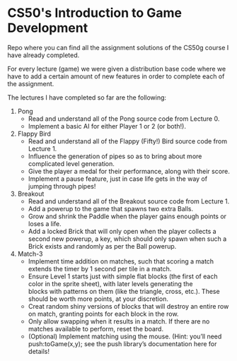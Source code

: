 # CS50's Introduction to Game Development
Repo where you can find all the assignment solutions of the CS50g course I have already completed.

For every lecture (game) we were given a distribution base code where we have to add a certain amount of new features in order to complete each of the assignment.

The lectures I have completed so far are the following:
1. Pong
    - Read and understand all of the Pong source code from Lecture 0.
    - Implement a basic AI for either Player 1 or 2 (or both!).
1. Flappy Bird
    - Read and understand all of the Flappy (Fifty!) Bird source code from Lecture 1.
    - Influence the generation of pipes so as to bring about more complicated level generation.
    - Give the player a medal for their performance, along with their score.
    - Implement a pause feature, just in case life gets in the way of jumping through pipes!
1. Breakout
     - Read and understand all of the Breakout source code from Lecture 1.
     - Add a powerup to the game that spawns two extra Balls.
     - Grow and shrink the Paddle when the player gains enough points or loses a life.
     - Add a locked Brick that will only open when the player collects a second new powerup, a key, which should only spawn when such a Brick exists and randomly as per the Ball powerup.
1. Match-3 
     - Implement time addition on matches, such that scoring a match extends the timer by 1 second per tile in a match.
     - Ensure Level 1 starts just with simple flat blocks (the first of each color in the sprite sheet), with later levels generating the       
       blocks with patterns on them (like the triangle, cross, etc.). These should be worth more points, at your discretion.
     - Creat random shiny versions of blocks that will destroy an entire row on match, granting points for each block in the row.
     - Only allow swapping when it results in a match. If there are no matches available to perform, reset the board.
     - (Optional) Implement matching using the mouse. (Hint: you’ll need push:toGame(x,y); see the push library’s documentation here for 
       details!
